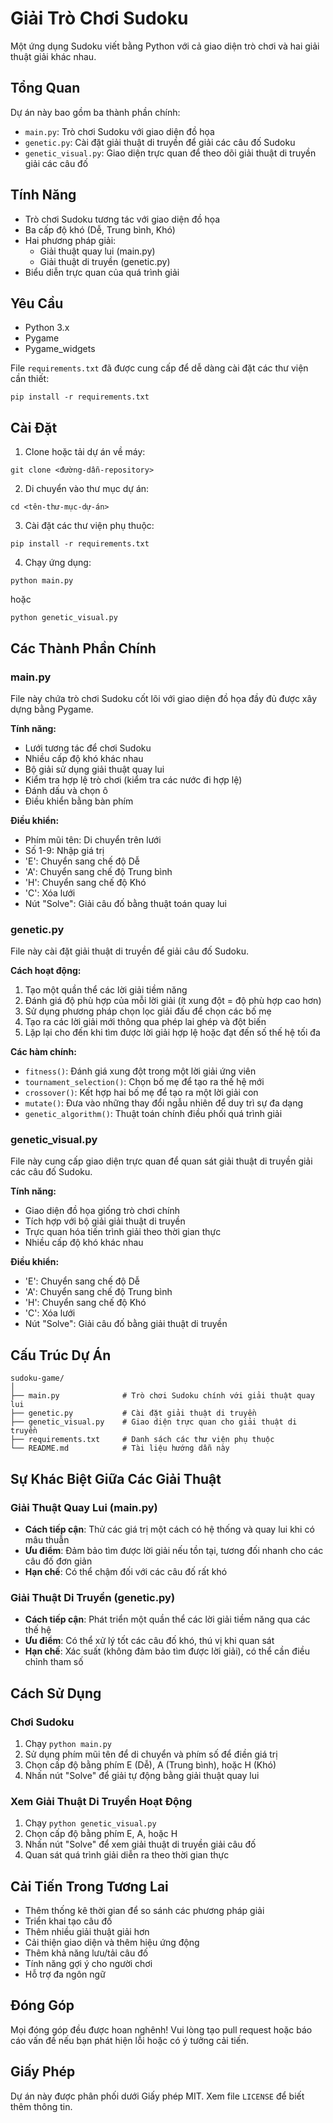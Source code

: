 # Giải Trò Chơi Sudoku

Một ứng dụng Sudoku viết bằng Python với cả giao diện trò chơi và hai giải thuật giải khác nhau.

## Tổng Quan

Dự án này bao gồm ba thành phần chính:
- `main.py`: Trò chơi Sudoku với giao diện đồ họa
- `genetic.py`: Cài đặt giải thuật di truyền để giải các câu đố Sudoku
- `genetic_visual.py`: Giao diện trực quan để theo dõi giải thuật di truyền giải các câu đố

## Tính Năng

- Trò chơi Sudoku tương tác với giao diện đồ họa
- Ba cấp độ khó (Dễ, Trung bình, Khó)
- Hai phương pháp giải:
  - Giải thuật quay lui (main.py)
  - Giải thuật di truyền (genetic.py)
- Biểu diễn trực quan của quá trình giải

## Yêu Cầu

- Python 3.x
- Pygame
- Pygame_widgets

File `requirements.txt` đã được cung cấp để dễ dàng cài đặt các thư viện cần thiết:

```
pip install -r requirements.txt
```

## Cài Đặt

1. Clone hoặc tải dự án về máy:
```
git clone <đường-dẫn-repository>
```

2. Di chuyển vào thư mục dự án:
```
cd <tên-thư-mục-dự-án>
```

3. Cài đặt các thư viện phụ thuộc:
```
pip install -r requirements.txt
```

4. Chạy ứng dụng:
```
python main.py
```
hoặc
```
python genetic_visual.py
```

## Các Thành Phần Chính

### main.py

File này chứa trò chơi Sudoku cốt lõi với giao diện đồ họa đầy đủ được xây dựng bằng Pygame.

**Tính năng:**
- Lưới tương tác để chơi Sudoku
- Nhiều cấp độ khó khác nhau
- Bộ giải sử dụng giải thuật quay lui
- Kiểm tra hợp lệ trò chơi (kiểm tra các nước đi hợp lệ)
- Đánh dấu và chọn ô
- Điều khiển bằng bàn phím

**Điều khiển:**
- Phím mũi tên: Di chuyển trên lưới
- Số 1-9: Nhập giá trị
- 'E': Chuyển sang chế độ Dễ
- 'A': Chuyển sang chế độ Trung bình  
- 'H': Chuyển sang chế độ Khó
- 'C': Xóa lưới
- Nút "Solve": Giải câu đố bằng thuật toán quay lui

### genetic.py

File này cài đặt giải thuật di truyền để giải câu đố Sudoku.

**Cách hoạt động:**
1. Tạo một quần thể các lời giải tiềm năng
2. Đánh giá độ phù hợp của mỗi lời giải (ít xung đột = độ phù hợp cao hơn)
3. Sử dụng phương pháp chọn lọc giải đấu để chọn các bố mẹ
4. Tạo ra các lời giải mới thông qua phép lai ghép và đột biến
5. Lặp lại cho đến khi tìm được lời giải hợp lệ hoặc đạt đến số thế hệ tối đa

**Các hàm chính:**
- `fitness()`: Đánh giá xung đột trong một lời giải ứng viên
- `tournament_selection()`: Chọn bố mẹ để tạo ra thế hệ mới
- `crossover()`: Kết hợp hai bố mẹ để tạo ra một lời giải con
- `mutate()`: Đưa vào những thay đổi ngẫu nhiên để duy trì sự đa dạng
- `genetic_algorithm()`: Thuật toán chính điều phối quá trình giải

### genetic_visual.py

File này cung cấp giao diện trực quan để quan sát giải thuật di truyền giải các câu đố Sudoku.

**Tính năng:**
- Giao diện đồ họa giống trò chơi chính
- Tích hợp với bộ giải giải thuật di truyền
- Trực quan hóa tiến trình giải theo thời gian thực
- Nhiều cấp độ khó khác nhau

**Điều khiển:**
- 'E': Chuyển sang chế độ Dễ
- 'A': Chuyển sang chế độ Trung bình
- 'H': Chuyển sang chế độ Khó
- 'C': Xóa lưới
- Nút "Solve": Giải câu đố bằng giải thuật di truyền

## Cấu Trúc Dự Án

```
sudoku-game/
│
├── main.py              # Trò chơi Sudoku chính với giải thuật quay lui
├── genetic.py           # Cài đặt giải thuật di truyền
├── genetic_visual.py    # Giao diện trực quan cho giải thuật di truyền
├── requirements.txt     # Danh sách các thư viện phụ thuộc
└── README.md            # Tài liệu hướng dẫn này
```

## Sự Khác Biệt Giữa Các Giải Thuật

### Giải Thuật Quay Lui (main.py)
- **Cách tiếp cận**: Thử các giá trị một cách có hệ thống và quay lui khi có mâu thuẫn
- **Ưu điểm**: Đảm bảo tìm được lời giải nếu tồn tại, tương đối nhanh cho các câu đố đơn giản
- **Hạn chế**: Có thể chậm đối với các câu đố rất khó

### Giải Thuật Di Truyền (genetic.py)
- **Cách tiếp cận**: Phát triển một quần thể các lời giải tiềm năng qua các thế hệ
- **Ưu điểm**: Có thể xử lý tốt các câu đố khó, thú vị khi quan sát
- **Hạn chế**: Xác suất (không đảm bảo tìm được lời giải), có thể cần điều chỉnh tham số

## Cách Sử Dụng

### Chơi Sudoku
1. Chạy `python main.py`
2. Sử dụng phím mũi tên để di chuyển và phím số để điền giá trị
3. Chọn cấp độ bằng phím E (Dễ), A (Trung bình), hoặc H (Khó)
4. Nhấn nút "Solve" để giải tự động bằng giải thuật quay lui

### Xem Giải Thuật Di Truyền Hoạt Động
1. Chạy `python genetic_visual.py`
2. Chọn cấp độ bằng phím E, A, hoặc H
3. Nhấn nút "Solve" để xem giải thuật di truyền giải câu đố
4. Quan sát quá trình giải diễn ra theo thời gian thực

## Cải Tiến Trong Tương Lai

- Thêm thống kê thời gian để so sánh các phương pháp giải
- Triển khai tạo câu đố
- Thêm nhiều giải thuật giải hơn
- Cải thiện giao diện và thêm hiệu ứng động
- Thêm khả năng lưu/tải câu đố
- Tính năng gợi ý cho người chơi
- Hỗ trợ đa ngôn ngữ

## Đóng Góp

Mọi đóng góp đều được hoan nghênh! Vui lòng tạo pull request hoặc báo cáo vấn đề nếu bạn phát hiện lỗi hoặc có ý tưởng cải tiến.

## Giấy Phép

Dự án này được phân phối dưới Giấy phép MIT. Xem file `LICENSE` để biết thêm thông tin.